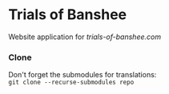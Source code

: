 # Trials of Banshee
Website application for *trials-of-banshee.com*

### Clone
Don't forget the submodules for translations:  
`git clone --recurse-submodules repo`
